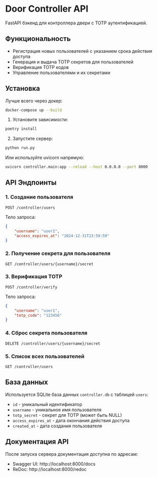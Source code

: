 # Door Controller API

FastAPI бэкенд для контроллера двери с TOTP аутентификацией.

## Функциональность

- Регистрация новых пользователей с указанием срока действия доступа
- Генерация и выдача TOTP секретов для пользователей
- Верификация TOTP кодов
- Управление пользователями и их секретами

## Установка

Лучше всего через докер:
```bash
docker-compose up --build
```

1. Установите зависимости:
```bash
poetry install
```

2. Запустите сервер:
```bash
python run.py
```

Или используйте uvicorn напрямую:
```bash
uvicorn controller.main:app --reload --host 0.0.0.0 --port 8000
```

## API Эндпоинты

### 1. Создание пользователя
```
POST /controller/users
```
Тело запроса:
```json
{
    "username": "user1",
    "access_expires_at": "2024-12-31T23:59:59"
}
```

### 2. Получение секрета для пользователя
```
GET /controller/users/{username}/secret
```

### 3. Верификация TOTP
```
POST /controller/verify
```
Тело запроса:
```json
{
    "username": "user1",
    "totp_code": "123456"
}
```

### 4. Сброс секрета пользователя
```
DELETE /controller/users/{username}/secret
```

### 5. Список всех пользователей
```
GET /controller/users
```

## База данных

Используется SQLite база данных `controller.db` с таблицей `users`:
- `id` - уникальный идентификатор
- `username` - уникальное имя пользователя
- `totp_secret` - секрет для TOTP (может быть NULL)
- `access_expires_at` - дата окончания действия доступа
- `created_at` - дата создания пользователя

## Документация API

После запуска сервера документация доступна по адресам:
- Swagger UI: http://localhost:8000/docs
- ReDoc: http://localhost:8000/redoc
